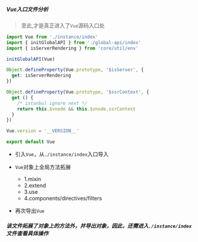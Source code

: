 ##### Vue入口文件分析
>至此,才是真正进入了`Vue`源码入口处

```javascript
import Vue from './instance/index'
import { initGlobalAPI } from './global-api/index'
import { isServerRendering } from 'core/util/env'

initGlobalAPI(Vue)

Object.defineProperty(Vue.prototype, '$isServer', {
  get: isServerRendering
})

Object.defineProperty(Vue.prototype, '$ssrContext', {
  get () {
    /* istanbul ignore next */
    return this.$vnode && this.$vnode.ssrContext
  }
})

Vue.version = '__VERSION__'

export default Vue
```

-   引入`Vue`，从`./instance/index`入口导入
-   `Vue`对象上全局方法拓展
    -   1.mixin
    -   2.extend
    -   3.use
    -   4.components/directives/filters

-   再次导出`Vue`

##### 该文件拓展了对象上的方法外，并导出对象，因此，还需进入`./instance/index`文件查看具体操作